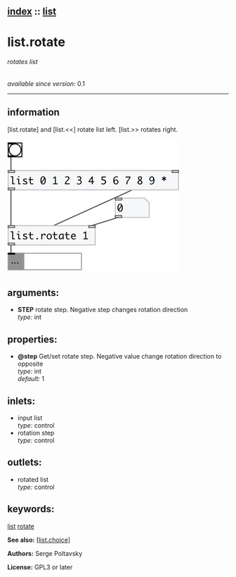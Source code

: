 [index](index.html) :: [list](category_list.html)
---

# list.rotate

###### rotates list

*available since version:* 0.1

---


## information
[list.rotate] and [list.&lt;&lt;] rotate list left. [list.&gt;&gt; rotates
            right.



[![example](../examples/img/list.rotate.jpg)](../examples/pd/list.rotate.pd)



## arguments:

* **STEP**
rotate step. Negative step changes rotation direction<br>
_type:_ int<br>





## properties:

* **@step** 
Get/set rotate step. Negative value change rotation direction to opposite<br>
_type:_ int<br>
_default:_ 1<br>



## inlets:

* input list<br>
_type:_ control
* rotation step<br>
_type:_ control



## outlets:

* rotated list<br>
_type:_ control



## keywords:

[list](keywords/list.html)
[rotate](keywords/rotate.html)



**See also:**
[\[list.choice\]](list.choice.html)




**Authors:** Serge Poltavsky




**License:** GPL3 or later





